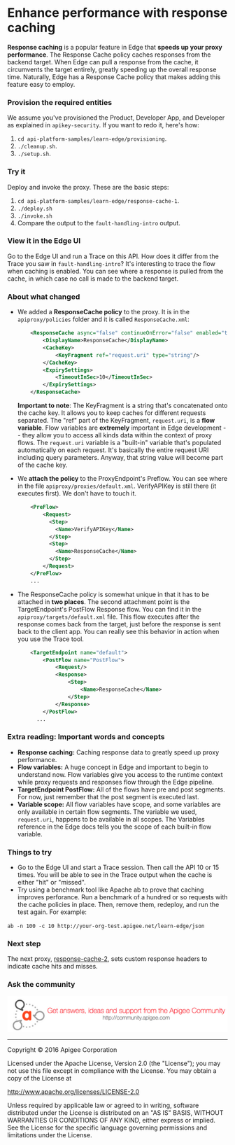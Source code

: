 # Enhance performance with response caching

**Response caching** is a popular feature in Edge that **speeds up your proxy performance**. The Response Cache policy caches responses from the backend target. When Edge can pull a response from the cache, it circumvents the target entirely, greatly speeding up the overall response time. Naturally, Edge has a Response Cache policy that makes adding this feature easy to employ. 


### Provision the required entities

We assume you've provisioned the Product, Developer App, and Developer as explained in `apikey-security`. If you want to redo it, here's how:

1. `cd api-platform-samples/learn-edge/provisioning`.
2. `./cleanup.sh`.
3. `./setup.sh`.

### Try it

Deploy and invoke the proxy. These are the basic steps:

1. `cd api-platform-samples/learn-edge/response-cache-1`.
2. `./deploy.sh`
3. `./invoke.sh`
4. Compare the output to the `fault-handling-intro` output. 

### View it in the Edge UI

Go to the Edge UI and run a Trace on this API. How does it differ from the Trace you saw in `fault-handling-intro`? It's interesting to trace the flow when caching is enabled. You can see where a response is pulled from the cache, in which case no call is made to the backend target. 

### About what changed

* We added a **ResponseCache policy** to the proxy. It is in the `apiproxy/policies` folder and it is called `ResponseCache.xml`:

    ```xml
        <ResponseCache async="false" continueOnError="false" enabled="true" name="ResponseCache">
            <DisplayName>ResponseCache</DisplayName>
            <CacheKey>
                <KeyFragment ref="request.uri" type="string"/>
            </CacheKey>
            <ExpirySettings>
                <TimeoutInSec>10</TimeoutInSec>
            </ExpirySettings>
        </ResponseCache>
    ```

    **Important to note**: The KeyFragment is a string that's concatenated onto the cache key. It allows you to keep caches for different requests separated. The "ref" part of the KeyFragment, `request.uri`, is a **flow variable**. Flow variables are **extremely** important in Edge development -- they allow you to access all kinds data within the context of proxy flows. The `request.uri` variable is a "built-in" variable that's populated automatically on each request. It's basically the entire request URI including query parameters. Anyway, that string value will become part of the cache key.

* We **attach the policy** to the ProxyEndpoint's Preflow. You can see where in the file `apiproxy/proxies/default.xml`. VerifyAPIKey is still there (it executes first). We don't have to touch it. 

    ```xml
        <PreFlow>
            <Request>
              <Step>
                <Name>VerifyAPIKey</Name>
              </Step>
              <Step>
                <Name>ResponseCache</Name>
              </Step>
            </Request>
        </PreFlow>
        ...
    ```

* The ResponseCache policy is somewhat unique in that it has to be attached in **two places**. The second attachment point is the TargetEndpoint's PostFlow Response flow. You can find it in the `apiproxy/targets/default.xml` file. This flow executes after the response comes back from the target, just before the response is sent back to the client app. You can really see this behavior in action when you use the Trace tool. 

    ```xml
        <TargetEndpoint name="default">
            <PostFlow name="PostFlow">
                <Request/>
                <Response>
                    <Step>
                        <Name>ResponseCache</Name>
                    </Step>
                </Response>
            </PostFlow>
          ...
    ```

### Extra reading: Important words and concepts

* **Response caching:** Caching response data to greatly speed up proxy performance. 
* **Flow variables:** A huge concept in Edge and important to begin to understand now. Flow variables give you access to the runtime context while proxy requests and responses flow through the Edge pipeline. 
* **TargetEndpoint PostFlow:** All of the flows have pre and post segments. For now, just remember that the post segment is executed last. 
* **Variable scope:** All flow variables have scope, and some variables are only available in certain flow segments. The variable we used, `request.uri`, happens to be available in all scopes. The Variables reference in the Edge docs tells you the scope of each built-in flow variable. 

### Things to try

* Go to the Edge UI and start a Trace session. Then call the API 10 or 15 times. You will be able to see in the Trace output when the cache is either "hit" or "missed". 
* Try using a benchmark tool like Apache ab to prove that caching improves perforance. Run a benchmark of a hundred or so requests with the cache policies in place. Then, remove them, redeploy, and run the test again. For example:

`ab -n 100 -c 10 http://your-org-test.apigee.net/learn-edge/json`


### Next step

The next proxy, [response-cache-2](../response-cache-2/README.md), sets custom response headers to indicate cache hits and misses.

### Ask the community

[![alt text](../../images/apigee-community.png "Apigee Community is a great place to ask questions and find answers about developing API proxies. ")](https://community.apigee.com?via=github)

---

Copyright © 2016 Apigee Corporation

Licensed under the Apache License, Version 2.0 (the "License"); you may not use
this file except in compliance with the License. You may obtain a copy
of the License at

http://www.apache.org/licenses/LICENSE-2.0

Unless required by applicable law or agreed to in writing, software
distributed under the License is distributed on an "AS IS" BASIS,
WITHOUT WARRANTIES OR CONDITIONS OF ANY KIND, either express or implied.
See the License for the specific language governing permissions and
limitations under the License.
